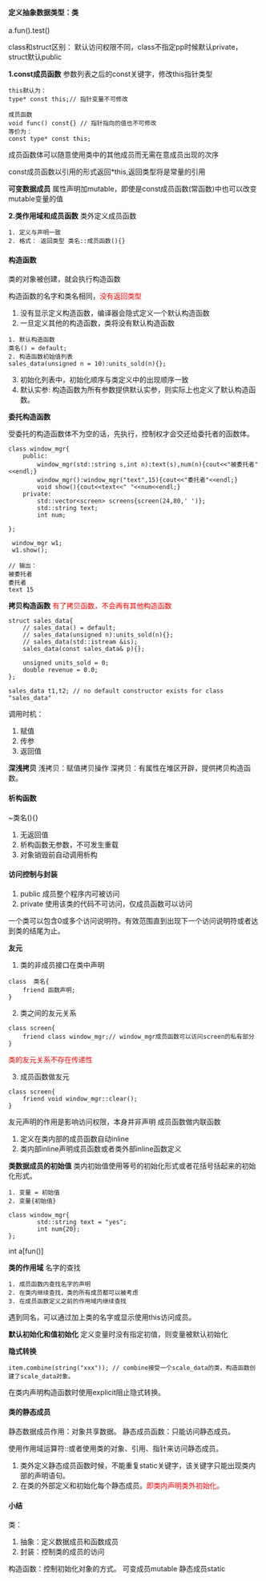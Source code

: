 

#### 定义抽象数据类型：类



a.fun().test()

class和struct区别：
默认访问权限不同，class不指定pp时候默认private，struct默认public

**1.const成员函数**
参数列表之后的const关键字，修改this指针类型

```
this默认为：
type* const this;// 指针变量不可修改

成员函数
void func() const{} // 指针指向的值也不可修改
等价为：
const type* const this;
```
成员函数体可以随意使用类中的其他成员而无需在意成员出现的次序

const成员函数以引用的形式返回*this,返回类型将是常量的引用

**可变数据成员**
属性声明加mutable，即使是const成员函数(常函数)中也可以改变mutable变量的值

**2.类作用域和成员函数**
类外定义成员函数
```
1. 定义与声明一致
2. 格式： 返回类型 类名::成员函数(){}
```

#### 构造函数

类的对象被创建，就会执行构造函数

构造函数的名字和类名相同，<font color=#ff000>没有返回类型</font>
1. 没有显示定义构造函数，编译器会隐式定义一个默认构造函数
2. 一旦定义其他的构造函数，类将没有默认构造函数


```
1. 默认构造函数
类名() = default;
2. 构造函数初始值列表
sales_data(unsigned n = 10):units_sold(n){};
```

3. 初始化列表中，初始化顺序与类定义中的出现顺序一致
4. 默认实参: 构造函数为所有参数提供默认实参，则实际上也定义了默认构造函数。

**委托构造函数**

受委托的构造函数体不为空的话，先执行，控制权才会交还给委托者的函数体。
```
class window_mgr{
    public:
        window_mgr(std::string s,int n):text(s),num(n){cout<<"被委托者"<<endl;}
        window_mgr():window_mgr("text",15){cout<<"委托者"<<endl;}
        void show(){cout<<text<<" "<<num<<endl;}
    private:
        std::vector<screen> screens{screen(24,80,' ')};
        std::string text;
        int num;
        
};

 window_mgr w1;
 w1.show();

// 输出：
被委托者
委托者
text 15

```

**拷贝构造函数**
<font color=#ff000>有了拷贝函数，不会再有其他构造函数</font>

```
struct sales_data{
    // sales_data() = default;
    // sales_data(unsigned n):units_sold(n){};
    // sales_data(std::istream &is);
    sales_data(const sales_data& p){};

    unsigned units_sold = 0;
    double revenue = 0.0;
};

sales_data t1,t2; // no default constructor exists for class "sales_data"
```
调用时机：

1. 赋值
2. 传参
3. 返回值

**深浅拷贝**
浅拷贝：赋值拷贝操作
深拷贝：有属性在堆区开辟，提供拷贝构造函数。


#### 析构函数
~类名(){}
1. 无返回值
2. 析构函数无参数，不可发生重载
3. 对象销毁前自动调用析构


#### 访问控制与封装

1. public
成员整个程序内可被访问
2. private
使用该类的代码不可访问，仅成员函数可以访问

一个类可以包含0或多个访问说明符。有效范围直到出现下一个访问说明符或者达到类的结尾为止。



**友元**
1. 类的非成员接口在类中声明
```
class  类名{
    friend 函数声明;
}
```
2. 类之间的友元关系
```
class screen{
    friend class window_mgr;// window_mgr成员函数可以访问screen的私有部分
}
```
<font color=#ff000>类的友元关系不存在传递性</font>

3. 成员函数做友元
```
class screen{
    friend void window_mgr::clear();
}
```
友元声明的作用是影响访问权限，本身并非声明
成员函数做内联函数

1. 定义在类内部的成员函数自动inline
2. 类内部inline声明成员函数或者类外部inline函数定义

**类数据成员的初始值**
类内初始值使用等号的初始化形式或者花括号括起来的初始化形式。

```
1. 变量 = 初始值
2. 变量{初始值}

class window_mgr{
        std::string text = "yes";
        int num{20};
};
```
int a[fun()]



**类的作用域**
名字的查找

```
1. 成员函数内查找名字的声明
2. 在类内继续查找，类的所有成员都可以被考虑
3. 在成员函数定义之前的作用域内继续查找
```
遇到同名，可以通过加上类的名字或显示使用this访问成员。


**默认初始化和值初始化**
定义变量时没有指定初值，则变量被默认初始化

**隐式转换**
```
item.combine(string("xxx")); // combine接受一个scale_data的类，构造函数创建了scale_data对象。

```
在类内声明构造函数时使用explicit阻止隐式转换。


#### 类的静态成员
静态数据成员作用：对象共享数据。
静态成员函数：只能访问静态成员。

使用作用域运算符::或者使用类的对象、引用、指针来访问静态成员。

1. 类外定义静态成员函数时候，不能重复static关键字，该关键字只能出现类内部的声明语句。
2. 在类的外部定义和初始化每个静态成员。<font color=#ff000>即类内声明类外初始化。</font>

#### 小结
类：
1. 抽象：定义数据成员和函数成员
2. 封装：控制类的成员的访问

构造函数：控制初始化对象的方式。
可变成员mutable
静态成员static